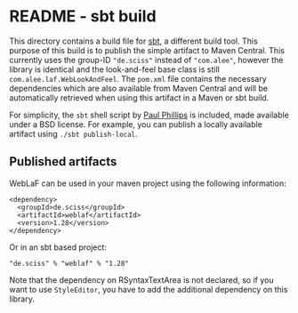 # README - sbt build

This directory contains a build file for [sbt](http://www.scala-sbt.org/), a different build tool. This purpose of this build is to publish the simple artifact to Maven Central. This currently uses the group-ID `"de.sciss"` instead of `"com.alee"`, however the library is identical and the look-and-feel base class is still `com.alee.laf.WebLookAndFeel`. The `pom.xml` file contains the necessary dependencies which are also available from Maven Central and will be automatically retrieved when using this artifact in a Maven or sbt build.

For simplicity, the `sbt` shell script by [Paul Phillips](https://github.com/paulp/sbt-extras) is included, made available under a BSD license. For example, you can publish a locally available artifact using `./sbt publish-local`.

## Published artifacts

WebLaF can be used in your maven project using the following information:

    <dependency>
      <groupId>de.sciss</groupId>
      <artifactId>weblaf</artifactId>
      <version>1.28</version>
    </dependency>

Or in an sbt based project:

    "de.sciss" % "weblaf" % "1.28"

Note that the dependency on RSyntaxTextArea is not declared, so if you want to use `StyleEditor`, you have to add the additional dependency on this library.